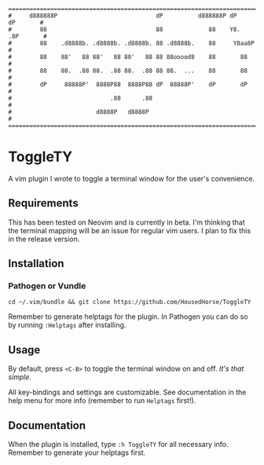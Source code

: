 ```
===============================================================================
#     d888888P                            dP          d888888P dP    dP       #
#        88                               88             88    Y8.  .8P       #
#        88    .d8888b. .d8888b. .d8888b. 88 .d8888b.    88     Y8aa8P        #
#        88    88'   88 88'   88 88'   88 88 88ooood8    88       88          #
#        88    88.  .88 88.  .88 88.  .88 88 88.  ...    88       88          #
#        dP     88888P'  8888P88  8888P88 dP  88888P'    dP       dP          #
#                            .88      .88                                     #
#                        d8888P   d8888P                                      #
===============================================================================
```

# ToggleTY

A vim plugin I wrote to toggle a terminal window for the user's convenience.

## Requirements

This has been tested on Neovim and is currently in beta. I'm thinking that the terminal
mapping will be an issue for regular vim users. I plan to fix this in the release version.

## Installation

### Pathogen or Vundle

`cd ~/.vim/bundle && git clone https://github.com/HousedHorse/ToggleTY`

Remember to generate helptags for the plugin. In Pathogen you can do so
by running `:Helptags` after installing.

## Usage

By default, press `<C-B>` to toggle the terminal window on and off. *It's that simple.*

All key-bindings and settings are customizable. See documentation in the help menu for more info
(remember to run `Helptags` first!).

## Documentation

When the plugin is installed, type `:h ToggleTY` for all necessary info. Remember to generate your helptags first.
